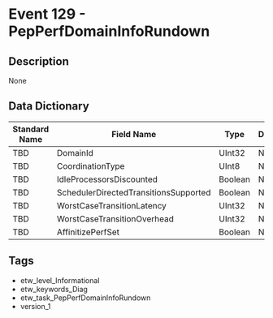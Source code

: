 # Event 129 - PepPerfDomainInfoRundown

## Description
None

## Data Dictionary
|Standard Name|Field Name|Type|Description|Sample Value|
|---|---|---|---|---|
|TBD|DomainId|UInt32|None|`None`|
|TBD|CoordinationType|UInt8|None|`None`|
|TBD|IdleProcessorsDiscounted|Boolean|None|`None`|
|TBD|SchedulerDirectedTransitionsSupported|Boolean|None|`None`|
|TBD|WorstCaseTransitionLatency|UInt32|None|`None`|
|TBD|WorstCaseTransitionOverhead|UInt32|None|`None`|
|TBD|AffinitizePerfSet|Boolean|None|`None`|

## Tags
* etw_level_Informational
* etw_keywords_Diag
* etw_task_PepPerfDomainInfoRundown
* version_1